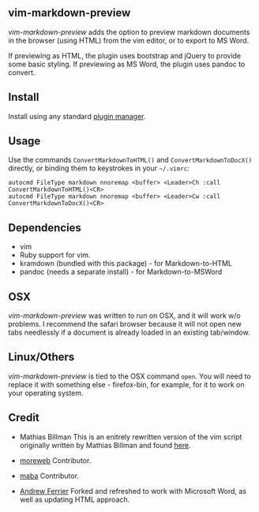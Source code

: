 ## vim-markdown-preview

_vim-markdown-preview_ adds the option to preview markdown documents in the
browser (using HTML) from the vim editor, or to export to MS Word.

If previewing as HTML, the plugin uses bootstrap and jQuery to provide some
basic styling. If previewing as MS Word, the plugin uses pandoc to convert.

## Install

Install using any standard [plugin
manager](http://vi.stackexchange.com/questions/388/what-is-the-difference-between-the-vim-package-managers).

## Usage

Use the commands `ConvertMarkdownToHTML()` and `ConvertMarkdownToDocX()`
directly, or binding them to keystrokes in your `~/.vimrc`:

    autocmd FileType markdown nnoremap <buffer> <Leader>Ch :call ConvertMarkdownToHTML()<CR>
    autocmd FileType markdown nnoremap <buffer> <Leader>Cw :call ConvertMarkdownToDocX()<CR>

## Dependencies

* vim
* Ruby support for vim.
* kramdown (bundled with this package) - for Markdown-to-HTML
* pandoc (needs a separate install) - for Markdown-to-MSWord

## OSX

_vim-markdown-preview_ was written to run on OSX, and it will work w/o
problems.
I recommend the safari browser because it will not open new tabs needlessly
if a document is already loaded in an existing tab/window.

## Linux/Others

_vim-markdown-preview_ is tied to the OSX command `open`.
You will need to replace it with something else - firefox-bin, for example,
for it to work on your operating system.

## Credit

* Mathias Billman
  This is an enitrely rewritten version of the vim script originally written by
  Mathias Billman and found
  [here](http://mathias-biilmann.net/2009/1/markdown-preview-in-vim).

* [moreweb](http://github.com/moreweb)
  Contributor.

* [maba](http://github.com/maba)
  Contributor.

* [Andrew Ferrier](http://github.com/andrewferrier)
  Forked and refreshed to work with Microsoft Word, as well as updating HTML
  approach.
